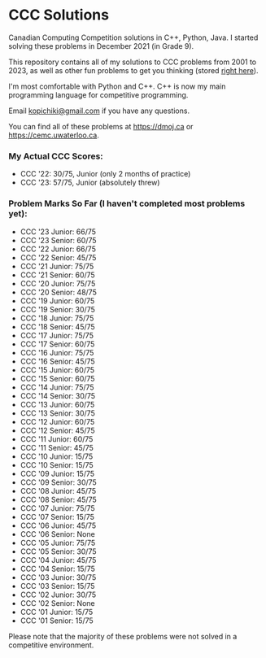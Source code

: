 # CCC Solutions

Canadian Computing Competition solutions in C++, Python, Java. I started solving these problems in December 2021 (in Grade 9).

This repository contains all of my solutions to CCC problems from 2001 to 2023, as well as other fun problems to get you thinking (stored [right here](https://github.com/savirsingh/ccc-solutions/tree/main/Other%20Preparation)).

I'm most comfortable with Python and C++. C++ is now my main programming language for competitive programming.

Email kopichiki@gmail.com if you have any questions.

You can find all of these problems at https://dmoj.ca or https://cemc.uwaterloo.ca.

### My Actual CCC Scores:
- CCC '22: 30/75, Junior (only 2 months of practice)
- CCC '23: 57/75, Junior (absolutely threw)

### Problem Marks So Far (I haven't completed most problems yet):
- CCC '23 Junior: 66/75
- CCC '23 Senior: 60/75
- CCC '22 Junior: 66/75
- CCC '22 Senior: 45/75
- CCC '21 Junior: 75/75
- CCC '21 Senior: 60/75
- CCC '20 Junior: 75/75
- CCC '20 Senior: 48/75
- CCC '19 Junior: 60/75
- CCC '19 Senior: 30/75
- CCC '18 Junior: 75/75
- CCC '18 Senior: 45/75
- CCC '17 Junior: 75/75
- CCC '17 Senior: 60/75
- CCC '16 Junior: 75/75
- CCC '16 Senior: 45/75
- CCC '15 Junior: 60/75
- CCC '15 Senior: 60/75
- CCC '14 Junior: 75/75
- CCC '14 Senior: 30/75
- CCC '13 Junior: 60/75
- CCC '13 Senior: 30/75
- CCC '12 Junior: 60/75
- CCC '12 Senior: 45/75
- CCC '11 Junior: 60/75
- CCC '11 Senior: 45/75
- CCC '10 Junior: 15/75
- CCC '10 Senior: 15/75
- CCC '09 Junior: 15/75
- CCC '09 Senior: 30/75
- CCC '08 Junior: 45/75
- CCC '08 Senior: 45/75
- CCC '07 Junior: 75/75
- CCC '07 Senior: 15/75
- CCC '06 Junior: 45/75
- CCC '06 Senior: None
- CCC '05 Junior: 75/75
- CCC '05 Senior: 30/75
- CCC '04 Junior: 45/75
- CCC '04 Senior: 15/75
- CCC '03 Junior: 30/75
- CCC '03 Senior: 15/75
- CCC '02 Junior: 30/75
- CCC '02 Senior: None
- CCC '01 Junior: 15/75
- CCC '01 Senior: 15/75

Please note that the majority of these problems were not solved in a competitive environment.
